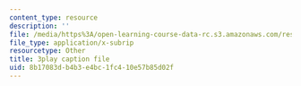 ```yaml
---
content_type: resource
description: ''
file: /media/https%3A/open-learning-course-data-rc.s3.amazonaws.com/res-5-0001-digital-lab-techniques-manual-spring-2007/8b17083db4b3e4bc1fc410e57b85d02f_DmvaOb1xb1o.srt
file_type: application/x-subrip
resourcetype: Other
title: 3play caption file
uid: 8b17083d-b4b3-e4bc-1fc4-10e57b85d02f
---
```

